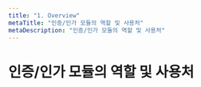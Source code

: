 ```yaml
---
title: "1. Overview"
metaTitle: "인증/인가 모듈의 역할 및 사용처"
metaDescription: "인증/인가 모듈의 역할 및 사용처"
---
```



# 인증/인가 모듈의 역할 및 사용처